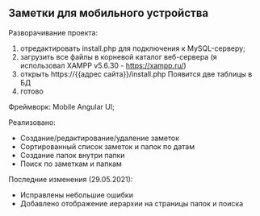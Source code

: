 ## Заметки для мобильного устройства

Разворачивание проекта:
1. отредактировать install.php для подключения к MySQL-серверу;
2. загрузить все файлы в корневой каталог веб-сервера (я использовал XAMPP v5.6.30 - https://xampp.ru/)
3. открыть https://{{адрес сайта}}/install.php
Появится две таблицы в БД
4. готово

Фреймворк: Mobile Angular UI;  

Реализовано:
- Создание/редактирование/удаление заметок
- Сортированный список заметок и папок по датам
- Создание папок внутри папки
- Поиск по заметкам и папкам

Последние изменения (29.05.2021):
- Исправлены небольшие ошибки
- Добавлено отображение иерархии на страницы папок и поиска
